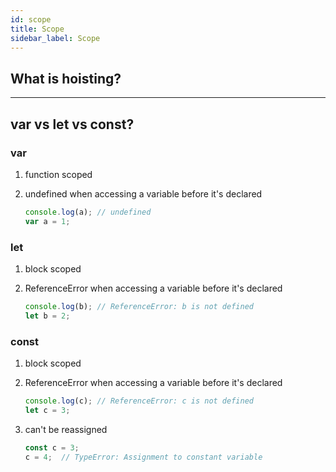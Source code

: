 ```yaml
---
id: scope
title: Scope
sidebar_label: Scope
---
```


## What is hoisting?



---

## var vs let vs const?

### var

1. function scoped
2. undefined when accessing a variable before it's declared
    
    ```js
    console.log(a); // undefined
    var a = 1;
    ```

### let

1. block scoped
2. ReferenceError when accessing a variable before it's declared

    ```js
    console.log(b); // ReferenceError: b is not defined
    let b = 2;
    ```

### const

1. block scoped
2. ReferenceError when accessing a variable before it's declared

    ```js
    console.log(c); // ReferenceError: c is not defined
    let c = 3;
    ```

3. can't be reassigned

    ```js
    const c = 3;
    c = 4;  // TypeError: Assignment to constant variable
    ```